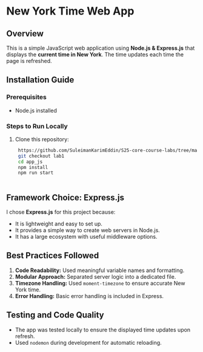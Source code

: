# New York Time Web App

## Overview
This is a simple JavaScript web application using **Node.js & Express.js** that displays the **current time in New York**. The time updates each time the page is refreshed.

## Installation Guide

### Prerequisites
- Node.js installed

### Steps to Run Locally
1. Clone this repository:
   ```bash
    https://github.com/SuleimanKarimEddin/S25-core-course-labs/tree/master
    git checkout lab1
    cd app_js
    npm install
    npm run start
    

## Framework Choice: Express.js
I chose **Express.js** for this project because:
- It is lightweight and easy to set up.
- It provides a simple way to create web servers in Node.js.
- It has a large ecosystem with useful middleware options.

## Best Practices Followed
1. **Code Readability:** Used meaningful variable names and formatting.
2. **Modular Approach:** Separated server logic into a dedicated file.
3. **Timezone Handling:** Used `moment-timezone` to ensure accurate New York time.
4. **Error Handling:** Basic error handling is included in Express.

## Testing and Code Quality
- The app was tested locally to ensure the displayed time updates upon refresh.
- Used `nodemon` during development for automatic reloading.
